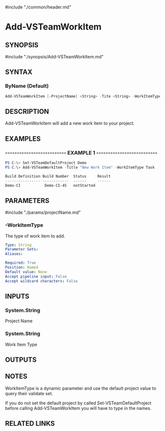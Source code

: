 #include "./common/header.md"

# Add-VSTeamWorkItem

## SYNOPSIS

#include "./synopsis/Add-VSTeamWorkItem.md"

## SYNTAX

### ByName (Default)

```powershell
Add-VSTeamWorkItem [-ProjectName] <String> -Tite <String> -WorkItemType <string>
```

## DESCRIPTION

Add-VSTeamWorkItem will add a new work item to your project.

## EXAMPLES

### -------------------------- EXAMPLE 1 --------------------------

```powershell
PS C:\> Set-VSTeamDefaultProject Demo
PS C:\> Add-VSTeamWorkItem -Title "New Work Item" -WorkItemType Task

Build Definition Build Number  Status     Result
---------------- ------------  ------     ------
Demo-CI           Demo-CI-45   notStarted
```

## PARAMETERS

#include "./params/projectName.md"

### -WorkItemType
The type of work item to add.

```yaml
Type: String
Parameter Sets:
Aliases:

Required: True
Position: Named
Default value: None
Accept pipeline input: False
Accept wildcard characters: False
```

## INPUTS

### System.String

Project Name

### System.String

Work Item Type

## OUTPUTS

## NOTES

WorkItemType is a dynamic parameter and use the default
project value to query their validate set.

If you do not set the default project by called Set-VSTeamDefaultProject before
calling Add-VSTeamWorkItem you will have to type in the names.

## RELATED LINKS